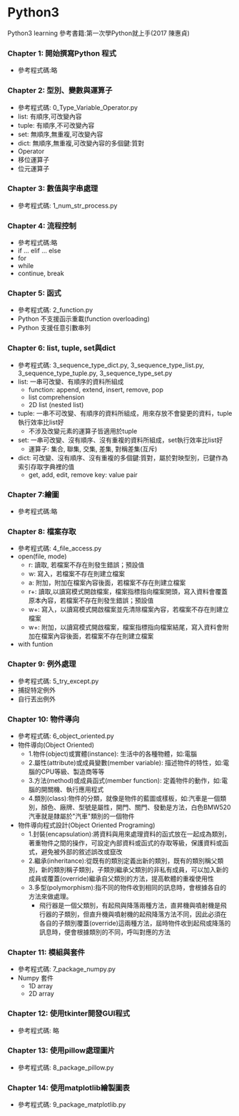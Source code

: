 # **Python3**
Python3 learning
參考書籍:第一次學Python就上手(2017 陳惠貞)

### Chapter 1: 開始撰寫Python 程式
- 參考程式碼:略

### Chapter 2: 型別、變數與運算子
- 參考程式碼: 0_Type_Variable_Operator.py
- list: 有順序,可改變內容
- tuple: 有順序,不可改變內容
- set: 無順序,無重複,可改變內容
- dict: 無順序,無重複,可改變內容的多個鍵:質對
- Operator 
- 移位運算子
- 位元運算子

### Chapter 3: 數值與字串處理
- 參考程式碼: 1_num_str_process.py

### Chapter 4: 流程控制
- 參考程式碼:略
- if ... elif ... else
- for
- while
- continue, break

### Chapter 5: 函式
- 參考程式碼: 2_function.py
- Python 不支援函示重載(function overloading)
- Python 支援任意引數串列

### Chapter 6: list, tuple, set與dict
- 參考程式碼: 3_sequence_type_dict.py, 3_sequence_type_list.py, 3_sequence_type_tuple.py, 3_sequence_type_set.py
- list: 一串可改變、有順序的資料所組成
  - function: append, extend, insert, remove, pop
  - list comprehension
  - 2D list (nested list)
- tuple: 一串不可改變、有順序的資料所組成，用來存放不會變更的資料，tuple執行效率比list好
  - 不涉及改變元素的運算子皆適用於tuple
- set: 一串可改變、沒有順序、沒有重複的資料所組成，set執行效率比list好
  - 運算子: 集合, 聯集, 交集, 差集, 對稱差集(互斥)
- dict: 可改變、沒有順序、沒有重複的多個鍵:質對，屬於對映型別，已鍵作為索引存取字典裡的值
  -  get, add, edit, remove key: value pair

### Chapter 7:繪圖
- 參考程式碼:略

### Chapter 8: 檔案存取
- 參考程式碼: 4_file_access.py
- open(file, mode)
  - r: 讀取, 若檔案不存在則發生錯誤；預設值
  - w: 寫入，若檔案不存在則建立檔案
  - a: 附加，附加在檔案內容後面，若檔案不存在則建立檔案
  - r+: 讀取,以讀寫模式開啟檔案，檔案指標指向檔案開頭，寫入資料會覆蓋原本內容，若檔案不存在則發生錯誤；預設值
  - w+: 寫入，以讀寫模式開啟檔案並先清除檔案內容，若檔案不存在則建立檔案
  - w+: 附加，以讀寫模式開啟檔案，檔案指標指向檔案結尾，寫入資料會附加在檔案內容後面，若檔案不存在則建立檔案
- with funtion

### Chapter 9: 例外處理
- 參考程式碼: 5_try_except.py 
- 捕捉特定例外
- 自行丟出例外

### Chapter 10: 物件導向
- 參考程式碼: 6_object_oriented.py
- 物件導向(Object Oriented)
  - 1.物件(object)或實體(instance): 生活中的各種物體，如:電腦
  - 2.屬性(attribute)或成員變數(member variable): 描述物件的特性，如:電腦的CPU等級、製造商等等
  - 3.方法(method)或成員函式(member function): 定義物件的動作，如:電腦的開關機、執行應用程式
  - 4.類別(class):物件的分類，就像是物件的藍圖或樣板，如:汽車是一個類別，顏色、廠牌、型號是屬性，開門、關門、發動是方法，白色BMW520汽車就是隸屬於"汽車"類別的一個物件
- 物件導向程式設計(Object Oriented Programing)
  - 1.封裝(encapsulation):將資料與用來處理資料的函式放在一起成為類別，著重物件之間的操作，可設定內部資料或函式的存取等級，保護資料或函式，避免被外部的敘述誤改或竄改
  - 2.繼承(inheritance):從既有的類別定義出新的類別，既有的類別稱父類別，新的類別稱子類別，子類別繼承父類別的非私有成員，可以加入新的成員或覆蓋(override)繼承自父類別的方法，提高軟體的重複使用性
  - 3.多型(polymorphism):指不同的物件收到相同的訊息時，會根據各自的方法來做處理。
    - 飛行器是一個父類別，有起飛與降落兩種方法，直昇機與噴射機是飛行器的子類別，但直升機與噴射機的起飛降落方法不同，因此必須在各自的子類別覆蓋(override)這兩種方法，屆時物件收到起飛或降落的訊息時，便會根據類別的不同，呼叫對應的方法

### Chapter 11: 模組與套件
- 參考程式碼: 7_package_numpy.py
- Numpy 套件
  - 1D array
  - 2D array

### Chapter 12: 使用tkinter開發GUI程式
- 參考程式碼: 略

### Chapter 13: 使用pillow處理圖片
- 參考程式碼: 8_package_pillow.py

### Chapter 14: 使用matplotlib繪製圖表
- 參考程式碼: 9_package_matplotlib.py

